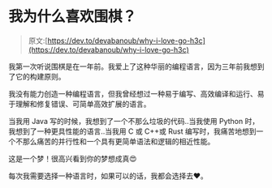 # 我为什么喜欢围棋？

> 原文:[https://dev.to/devabanoub/why-i-love-go-h3c](https://dev.to/devabanoub/why-i-love-go-h3c)

我第一次听说围棋是在一年前。我爱上了这种华丽的编程语言，因为三年前我想到了它的构建原则。

我没有能力创造一种编程语言，但我曾经想过一种易于编写、高效编译和运行、易于理解和修复错误、可简单高效扩展的语言。

当我用 Java 写的时候，我想到了一个不那么垃圾的代码..当我使用 Python 时，我想到了一种更具性能的语言..当我用 C 或 C++或 Rust 编写时，我痛苦地想到一个不那么痛苦的并行性和一个具有更简单语法和逻辑的相近性能。

这是一个梦！很高兴看到你的梦想成真😍

每次我需要选择一种语言时，如果可以的话，我都会选择去❤。